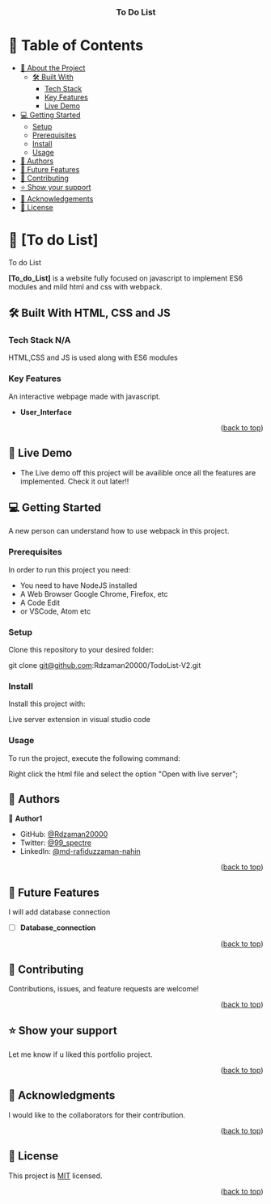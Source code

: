 <a name="readme-top"></a>


<div align="center">
  <h3><b>To Do List</b></h3>
</div>

<!-- TABLE OF CONTENTS -->

# 📗 Table of Contents

- [📖 About the Project](#about-project)
  - [🛠 Built With](#built-with)
    - [Tech Stack](#tech-stack)
    - [Key Features](#key-features)
    - [Live Demo](#live-demo)
- [💻 Getting Started](#getting-started)
  - [Setup](#setup)
  - [Prerequisites](#prerequisites)
  - [Install](#install)
  - [Usage](#usage)
- [👥 Authors](#authors)
- [🔭 Future Features](#future-features)
- [🤝 Contributing](#contributing)
- [⭐️ Show your support](#support)
- [🙏 Acknowledgements](#acknowledgements)
- [📝 License](#license)

<!-- PROJECT DESCRIPTION -->

# 📖 [To do List] <a name="about-project"></a>

To do List

**[To_do_List]** is a website fully focused on javascript to implement ES6 modules and mild html and css with webpack.


## 🛠 Built With <a name="built-with">HTML, CSS and JS</a>

### Tech Stack <a name="tech-stack">N/A</a>

HTML,CSS and JS is used along with ES6 modules

<!-- Features -->

### Key Features <a name="key-features"></a>

An interactive webpage made with javascript.

- **User_Interface**

<p align="right">(<a href="#readme-top">back to top</a>)</p>

## 🚀 Live Demo <a name="live-demo"></a>

- The Live demo off this project will be availible once all the features are implemented. Check it out later!!


<!-- GETTING STARTED -->

## 💻 Getting Started <a name="getting-started"></a>

A new person can understand how to use webpack in this project.

### Prerequisites

In order to run this project you need:

- You need to have NodeJS installed
- A Web Browser Google Chrome, Firefox, etc
- A Code Edit
- or VSCode, Atom etc 

### Setup

Clone this repository to your desired folder:

  git clone git@github.com:Rdzaman20000/TodoList-V2.git

### Install

Install this project with:

Live server extension in visual studio code

### Usage

To run the project, execute the following command:

Right click the html file and select the option "Open with live server";


<!-- AUTHORS -->

## 👥 Authors <a name="authors"></a>


👤 **Author1**

- GitHub: [@Rdzaman20000](https://github.com/Rdzaman20000)
- Twitter: [@99_spectre](https://twitter.com/99_spectre)
- LinkedIn: [@md-rafiduzzaman-nahin](https://www.linkedin.com/in/md-rafiduzzaman-nahin-7431ab1b4/)


<p align="right">(<a href="#readme-top">back to top</a>)</p>

<!-- FUTURE FEATURES -->

## 🔭 Future Features <a name="future-features"></a>

I will add  database connection

- [ ] **Database_connection**

<p align="right">(<a href="#readme-top">back to top</a>)</p>

<!-- CONTRIBUTING -->

## 🤝 Contributing <a name="contributing"></a>

Contributions, issues, and feature requests are welcome!

<p align="right">(<a href="#readme-top">back to top</a>)</p>

<!-- SUPPORT -->

## ⭐️ Show your support <a name="support"></a>

Let me know if u liked this portfolio project.

<p align="right">(<a href="#readme-top">back to top</a>)</p>

<!-- ACKNOWLEDGEMENTS -->

## 🙏 Acknowledgments <a name="acknowledgements"></a>

I would like to the collaborators for their contribution.

<p align="right">(<a href="#readme-top">back to top</a>)</p>


<!-- LICENSE -->

## 📝 License <a name="license"></a>

This project is [MIT](LICENSE) licensed.

<p align="right">(<a href="#readme-top">back to top</a>)</p>